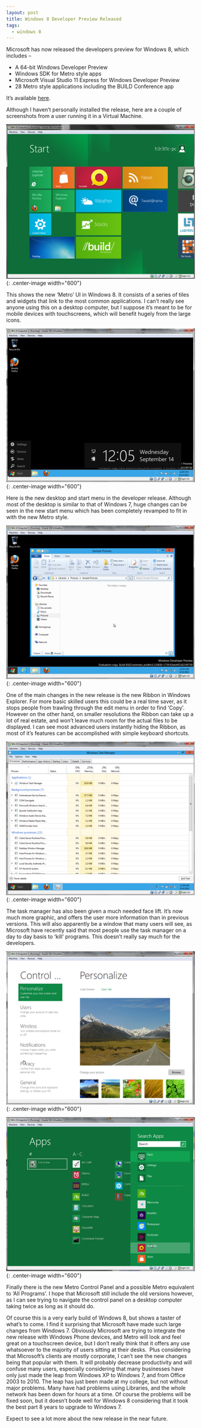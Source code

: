 ```yaml
---
layout: post
title: Windows 8 Developer Preview Released
tags:
  - windows 8
---
```

Microsoft has now released the developers preview for Windows 8, which includes –

  * A 64-bit Windows Developer Preview
  * Windows SDK for Metro style apps
  * Microsoft Visual Studio 11 Express for Windows Developer Preview
  * 28 Metro style applications including the BUILD Conference app

It’s available [here][1].

Although I haven’t personally installed the release, here are a couple of screenshots from a user running it in a Virtual Machine.

![Metro UI](/images/2011/metro.png){: .center-image width="600"}

This shows the new ‘Metro’ UI in Windows 8. It consists of a series of tiles and widgets that link to the most common applications. I can’t really see anyone using this on a desktop computer, but I suppose it’s meant to be for mobile devices with touchscreens, which will benefit hugely from the large icons.

![Start Menu](/images/2011/start.png){: .center-image width="600"}

Here is the new desktop and start menu in the developer release. Although most of the desktop is similar to that of Windows 7, huge changes can be seen in the new start menu which has been completely revamped to fit in with the new Metro style.

![Ribbon in Explorer](/images/2011/ribbon.png){: .center-image width="600"}

One of the main changes in the new release is the new Ribbon in Windows Explorer. For more basic skilled users this could be a real time saver, as it stops people from trawling through the edit menu in order to find ‘Copy’. However on the other hand, on smaller resolutions the Ribbon can take up a lot of real estate, and won’t leave much room for the actual files to be displayed. I can see most advanced users instantly hiding the Ribbon, as most of it’s features can be accomplished with simple keyboard shortcuts.

![Task Manager](/images/2011/task.png){: .center-image width="600"}

The task manager has also been given a much needed face lift. It’s now much more graphic, and offers the user more information than in previous versions. This will also apparently be a window that many users will see, as Microsoft have recently said that most people use the task manager on a day to day basis to ‘kill’ programs. This doesn’t really say much for the developers.

![Control Panel (Metro)](/images/2011/control.png){: .center-image width="600"}

![Metro Apps](/images/2011/apps.png){: .center-image width="600"} 

Finally there is the new Metro Control Panel and a possible Metro equivalent to ‘All Programs’. I hope that Microsoft still include the old versions however, as I can see trying to navigate the control panel on a desktop computer taking twice as long as it should do.

Of course this is a very early build of Windows 8, but shows a taster of what’s to come. I find it surprising that Microsoft have made such large changes from Windows 7. Obviously Microsoft are trying to integrate the new release with Windows Phone devices, and Metro will look and feel great on a touchscreen device, but I don’t really think that it offers any use whatsoever to the majority of users sitting at their desks.  Plus considering that Microsoft’s clients are mostly corporate, I can’t see the new changes being that popular with them. It will probably decrease productivity and will confuse many users, especially considering that many businesses have only just made the leap from Windows XP to Windows 7, and from Office 2003 to 2010. The leap has just been made at my college, but not without major problems. Many have had problems using Libraries, and the whole network has been down for hours at a time. Of course the problems will be fixed soon, but it doesn’t bode well for Windows 8 considering that it took the best part 8 years to upgrade to Windows 7.

Expect to see a lot more about the new release in the near future.

[1]: http://msdn.microsoft.com/en-us/windows/apps/br229516